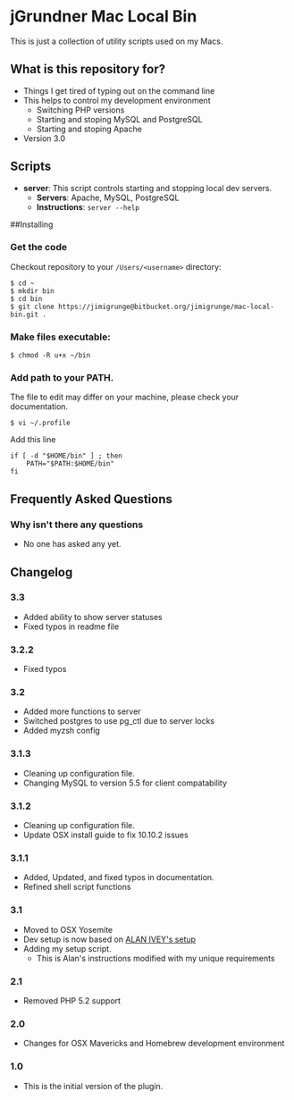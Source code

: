 # jGrundner Mac Local Bin #

This is just a collection of utility scripts used on my Macs.

## What is this repository for?

* Things I get tired of typing out on the command line
* This helps to control my development environment
	* Switching PHP versions
	* Starting and stoping MySQL and PostgreSQL
	* Starting and stoping Apache
* Version 3.0

## Scripts

* __server__: This script controls starting and stopping local dev servers.
    * __Servers__: Apache, MySQL, PostgreSQL
    * __Instructions__: `server --help`


##Installing

### Get the code
Checkout repository to your `/Users/<username>` directory:

    $ cd ~
    $ mkdir bin
    $ cd bin
    $ git clone https://jimigrunge@bitbucket.org/jimigrunge/mac-local-bin.git .

### Make files executable: 

    $ chmod -R u+x ~/bin

### Add path to your PATH. 
The file to edit may differ on your machine, please check your documentation.

    $ vi ~/.profile

Add this line

    if [ -d "$HOME/bin" ] ; then
        PATH="$PATH:$HOME/bin"
    fi

## Frequently Asked Questions ##

### Why isn't there any questions ###

* No one has asked any yet.

## Changelog ##

### 3.3
* Added ability to show server statuses 
* Fixed typos in readme file

### 3.2.2
* Fixed typos

### 3.2
* Added more functions to server
* Switched postgres to use pg_ctl due to server locks
* Added myzsh config

### 3.1.3
* Cleaning up configuration file.
* Changing MySQL to version 5.5 for client compatability

### 3.1.2
* Cleaning up configuration file.
* Update OSX install guide to fix 10.10.2 issues

### 3.1.1
* Added, Updated, and fixed typos in documentation.
* Refined shell script functions

### 3.1
* Moved to OSX Yosemite
* Dev setup is now based on <a href="https://echo.co/blog/os-x-1010-yosemite-local-development-environment-apache-php-and-mysql-homebrew" target="_blank">ALAN IVEY's setup</a>
* Adding my setup script. 
	* This is Alan's instructions modified with my unique requirements

### 2.1
* Removed PHP 5.2 support

### 2.0
* Changes for OSX Mavericks and Homebrew development environment

### 1.0 ###
* This is the initial version of the plugin.
